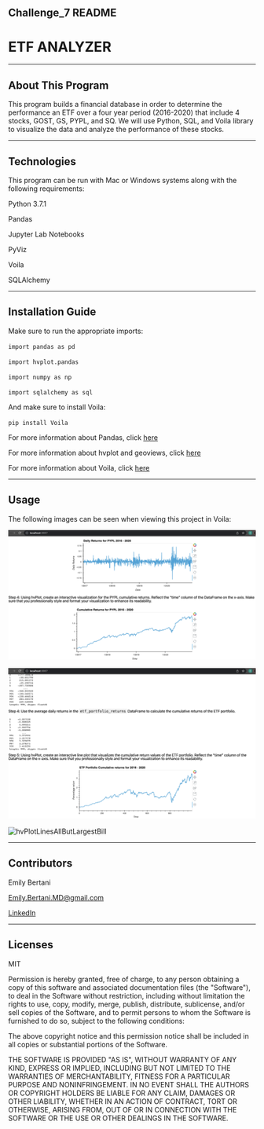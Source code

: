 ## Challenge_7 README

# ETF ANALYZER

---

## About This Program

This program builds a financial database in order to determine the performance an ETF over a four year period (2016-2020) that include 4 stocks, GOST, GS, PYPL, and SQ. We will use Python, SQL, and Voila library to visualize the data and analyze the performance of these stocks.

---

## Technologies

This program can be run with Mac or Windows systems along with the following requirements:

Python 3.7.1

Pandas

Jupyter Lab Notebooks

PyViz

Voila

SQLAlchemy


---


## Installation Guide

Make sure to run the appropriate imports:

`import pandas as pd`

`import hvplot.pandas`

`import numpy as np`

`import sqlalchemy as sql`

And make sure to install Voila:

`pip install Voila`


For more information about Pandas, click [here](https://pandas.pydata.org/)

For more information about hvplot and geoviews, click [here](https://hvplot.holoviz.org/)

For more information about Voila, click [here](https://voila-gallery.org/)


---


## Usage


The following images can be seen when viewing this project in Voila:

![PYPL Daily and Culum_Returns_Voila](https://github.com/EmilyBertani/Challenge_7/blob/main/PYPL_Daily_and_cumul_returns_Voila.png)

![ETF_Returns_Voila](https://github.com/EmilyBertani/Challenge_7/blob/main/ETF_returns_voila.png)


<img width="600" alt="hvPlotLinesAllButLargestBill" src="Chal_7_Starter_Code/Challenge_7/ETF_Portfolio_Cumulative_Returns.png">

---


## Contributors

Emily Bertani

Emily.Bertani.MD@gmail.com

[LinkedIn](https://www.linkedin.com/feed/)


---


## Licenses

MIT

Permission is hereby granted, free of charge, to any person obtaining a copy of this software and associated documentation files (the "Software"), to deal in the Software without restriction, including without limitation the rights to use, copy, modify, merge, publish, distribute, sublicense, and/or sell copies of the Software, and to permit persons to whom the Software is furnished to do so, subject to the following conditions:

The above copyright notice and this permission notice shall be included in all copies or substantial portions of the Software.

THE SOFTWARE IS PROVIDED "AS IS", WITHOUT WARRANTY OF ANY KIND, EXPRESS OR IMPLIED, INCLUDING BUT NOT LIMITED TO THE WARRANTIES OF MERCHANTABILITY, FITNESS FOR A PARTICULAR PURPOSE AND NONINFRINGEMENT. IN NO EVENT SHALL THE AUTHORS OR COPYRIGHT HOLDERS BE LIABLE FOR ANY CLAIM, DAMAGES OR OTHER LIABILITY, WHETHER IN AN ACTION OF CONTRACT, TORT OR OTHERWISE, ARISING FROM, OUT OF OR IN CONNECTION WITH THE SOFTWARE OR THE USE OR OTHER DEALINGS IN THE SOFTWARE.

